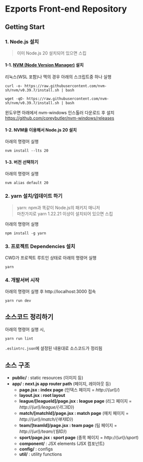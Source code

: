# Ezports Front-end Repository

## Getting Start

### 1. Node.js 설치

> 이미 Node.js 20 설치되어 있으면 스킵

#### 1-1. [NVM (Node Version Manager)](https://github.com/nvm-sh/nvm) 설치

리눅스(WSL 포함)나 맥의 경우 아래의 스크립트중 하나 실행

```shell
curl -o- https://raw.githubusercontent.com/nvm-sh/nvm/v0.39.7/install.sh | bash
```

```shell
wget -qO- https://raw.githubusercontent.com/nvm-sh/nvm/v0.39.7/install.sh | bash
```

윈도우면 아래에서 nvm-windows 인스톨러 다운로드 후 설치    
https://github.com/coreybutler/nvm-windows/releases

#### 1-2. NVM을 이용해서 Node.js 20 설치

아래의 명령어 실행

```shell
nvm install --lts 20
```

#### 1-3. 버전 선택하기

아래의 명령어 실행

```shell
nvm alias default 20
```

### 2. yarn 설치/업데이트 하기

> yarn: npm과 똑같이 Node.js의 패키지 매니저    
> 마찬가지로 yarn 1.22.21 이상이 설치되어 있으면 스킵

아래의 명령어 실행

```shell
npm install -g yarn
```

### 3. 프로젝트 Dependencies 설치

CWD가 프로젝트 루트인 상태로 아래의 명령어 실행

```shell
yarn
```

### 4. 개발서버 시작

아래의 명령어 실행 후 http://localhost:3000 접속

```shell
yarn run dev
```

## 소스코드 정리하기

아래의 명령어 실행 시,

```shell
yarn run lint
```

`.eslintrc.json`에 설정된 내용대로 소스코드가 정리됨

## 소스 구조

* **public/** : static resources (이미지 등)
* **app/ : next.js app router path** (페이지, 레이아웃 등)
    * **page.jsx : index page** (인덱스 페이지 = *http://{url}/*)
    * **layout.jsx : root layout**
    * **league/\[leagueId\]/page.jsx : league page** (리그 페이지 = *http://{url}/league/{리그ID}*)
    * **match/\[matchId\]/page.jsx : match page** (매치 페이지 = *http://{url}/match/{매치ID}*)
    * **team/\[teamId\]/page.jsx : team page** (팀 페이지 = *http://{url}/team/{팀ID}*)
    * **sport/page.jsx : sport page** (종목 페이지 = *http://{url}/sport*)
    * **component/** : JSX elements (JSX 컴포넌트)
    * **config/** : configs
    * **util/** : utility functions
